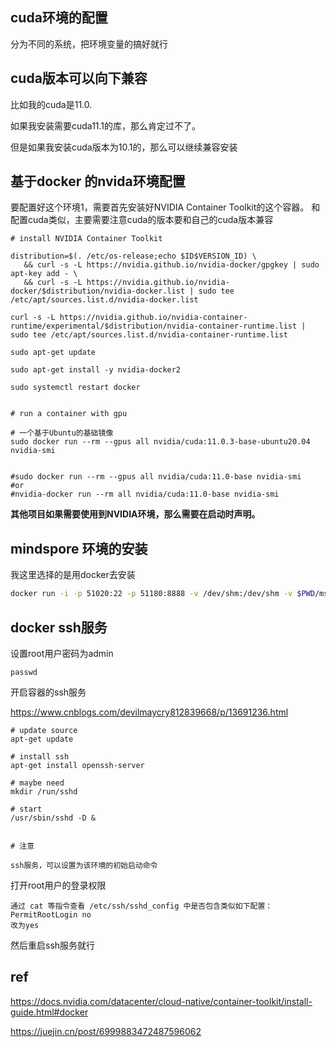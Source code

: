 ## cuda环境的配置

分为不同的系统，把环境变量的搞好就行





## cuda版本可以向下兼容

比如我的cuda是11.0.

如果我安装需要cuda11.1的库，那么肯定过不了。

但是如果我安装cuda版本为10.1的，那么可以继续兼容安装





## 基于docker 的nvida环境配置

要配置好这个环境1，需要首先安装好NVIDIA Container Toolkit的这个容器。
和配置cuda类似，主要需要注意cuda的版本要和自己的cuda版本兼容

```
# install NVIDIA Container Toolkit

distribution=$(. /etc/os-release;echo $ID$VERSION_ID) \
   && curl -s -L https://nvidia.github.io/nvidia-docker/gpgkey | sudo apt-key add - \
   && curl -s -L https://nvidia.github.io/nvidia-docker/$distribution/nvidia-docker.list | sudo tee /etc/apt/sources.list.d/nvidia-docker.list
   
curl -s -L https://nvidia.github.io/nvidia-container-runtime/experimental/$distribution/nvidia-container-runtime.list | sudo tee /etc/apt/sources.list.d/nvidia-container-runtime.list

sudo apt-get update

sudo apt-get install -y nvidia-docker2

sudo systemctl restart docker


# run a container with gpu

# 一个基于Ubuntu的基础镜像
sudo docker run --rm --gpus all nvidia/cuda:11.0.3-base-ubuntu20.04 nvidia-smi


#sudo docker run --rm --gpus all nvidia/cuda:11.0-base nvidia-smi
#or 
#nvidia-docker run --rm all nvidia/cuda:11.0-base nvidia-smi

```





**其他项目如果需要使用到NVIDIA环境，那么需要在启动时声明。**








## mindspore 环境的安装

我这里选择的是用docker去安装



```bash
docker run -i -p 51020:22 -p 51180:8888 -v /dev/shm:/dev/shm -v $PWD/ms:/home --runtime=nvidia swr.cn-south-1.myhuaweicloud.com/mindspore/mindspore-gpu-cuda10.1:1.8.1 
```







## docker ssh服务



设置root用户密码为admin

```
passwd
```



开启容器的ssh服务

https://www.cnblogs.com/devilmaycry812839668/p/13691236.html



```
# update source
apt-get update

# install ssh
apt-get install openssh-server

# maybe need 
mkdir /run/sshd

# start
/usr/sbin/sshd -D &


# 注意

ssh服务，可以设置为该环境的初始启动命令

```



打开root用户的登录权限

```
通过 cat 等指令查看 /etc/ssh/sshd_config 中是否包含类似如下配置：
PermitRootLogin no
改为yes
```

然后重启ssh服务就行





## ref

https://docs.nvidia.com/datacenter/cloud-native/container-toolkit/install-guide.html#docker

https://juejin.cn/post/6999883472487596062